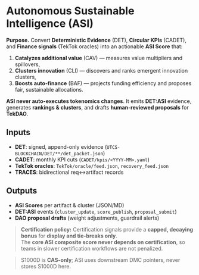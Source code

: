 # Autonomous Sustainable Intelligence (ASI)

**Purpose.** Convert **Deterministic Evidence** (DET), **Circular KPIs** (CADET), and **Finance signals** (TekTok oracles) into an actionable **ASI Score** that:
1) **Catalyzes additional value** (CAV) — measures value multipliers and spillovers,
2) **Clusters innovation** (CLI) — discovers and ranks emergent innovation clusters,
3) **Boosts auto-finance** (BAF) — projects funding efficiency and proposes fair, sustainable allocations.

**ASI never auto-executes tokenomics changes**. It emits **DET:ASI** evidence, generates **rankings & clusters**, and drafts **human-reviewed proposals** for **TekDAO**.

## Inputs
- **DET**: signed, append-only evidence (`UTCS-BLOCKCHAIN/DET/**/det_packet.json`)
- **CADET**: monthly KPI cuts (`CADET/kpis/<YYYY-MM>.yaml`)
- **TekTok oracles**: `TekTok/oracle/feed.json`, `recovery_feed.json`
- **TRACES**: bidirectional req↔artifact records

## Outputs
- **ASI Scores** per artifact & cluster (JSON/MD)
- **DET:ASI** events (`cluster_update`, `score_publish`, `proposal_submit`)
- **DAO proposal drafts** (weight adjustments, guardrail alerts)

> **Certification policy:** Certification signals provide a **capped, decaying bonus** for **display and tie-breaks only**.  
> The **core ASI composite score never depends on certification**, so teams in slower certification workflows are not penalized.

> S1000D is **CAS-only**; ASI uses downstream DMC pointers, never stores S1000D here.